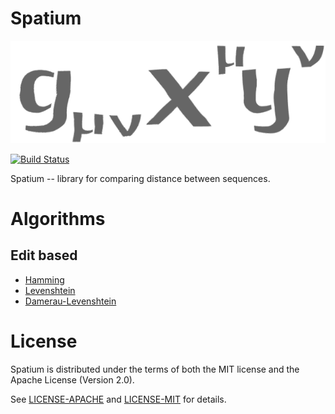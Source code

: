 # Spatium

![Spatium logo](logo.png)

[![Build Status](https://travis-ci.com/dyens/spatium.svg?branch=master)](https://travis-ci.com/dyens/spatium)

Spatium -- library for comparing distance between sequences.

# Algorithms

## Edit based

- [Hamming](https://en.wikipedia.org/wiki/Hamming_distance)
- [Levenshtein](https://en.wikipedia.org/wiki/Levenshtein_distance)
- [Damerau-Levenshtein](https://en.wikipedia.org/wiki/Damerau%E2%80%93Levenshtein_distance)

# License

Spatium is distributed under the terms of both the MIT license and the
Apache License (Version 2.0).

See [LICENSE-APACHE](LICENSE-APACHE) and [LICENSE-MIT](LICENSE-MIT) for details.
